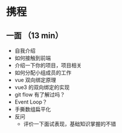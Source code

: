# 携程

## 一面 （13 min）

- 自我介绍
- 如何接触到前端
- 介绍一下你的项目，项目相关
- 如何分配小组成员的工作
- vue 双向绑定原理
- vue3 的双向绑定的实现
- git flow 有了解过吗？
- Event Loop？
- 手撕数组扁平化
- 反问
  - 评价一下面试表现，基础知识掌握的不错

